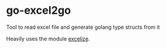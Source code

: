# go-excel2go
Tool to read excel file and generate golang type structs from it

Heavily uses the module [excelize](https://xuri.me/excelize/en/).


